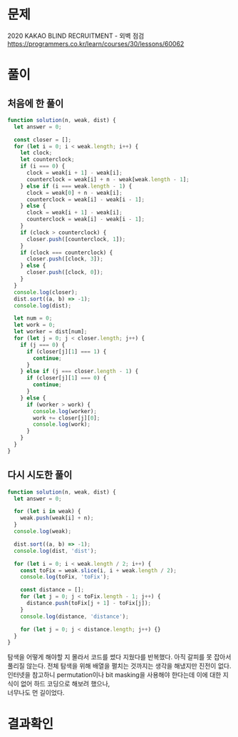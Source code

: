 <h1>문제</h1>

2020 KAKAO BLIND RECRUITMENT - 외벽 점검  
https://programmers.co.kr/learn/courses/30/lessons/60062

<h1>풀이</h1>
<h2>처음에 한 풀이</h2>

```jsx
function solution(n, weak, dist) {
  let answer = 0;

  const closer = [];
  for (let i = 0; i < weak.length; i++) {
    let clock;
    let counterclock;
    if (i === 0) {
      clock = weak[i + 1] - weak[i];
      counterclock = weak[i] + n - weak[weak.length - 1];
    } else if (i === weak.length - 1) {
      clock = weak[0] + n - weak[i];
      counterclock = weak[i] - weak[i - 1];
    } else {
      clock = weak[i + 1] - weak[i];
      counterclock = weak[i] - weak[i - 1];
    }
    if (clock > counterclock) {
      closer.push([counterclock, 1]);
    }
    if (clock === counterclock) {
      closer.push([clock, 3]);
    } else {
      closer.push([clock, 0]);
    }
  }
  console.log(closer);
  dist.sort((a, b) => -1);
  console.log(dist);

  let num = 0;
  let work = 0;
  let worker = dist[num];
  for (let j = 0; j < closer.length; j++) {
    if (j === 0) {
      if (closer[j][1] === 1) {
        continue;
      }
    } else if (j === closer.length - 1) {
      if (closer[j][1] === 0) {
        continue;
      }
    } else {
      if (worker > work) {
        console.log(worker);
        work += closer[j][0];
        console.log(work);
      }
    }
  }
}
```

<h2> 다시 시도한 풀이 </h2>

```jsx
function solution(n, weak, dist) {
  let answer = 0;

  for (let i in weak) {
    weak.push(weak[i] + n);
  }
  console.log(weak);

  dist.sort((a, b) => -1);
  console.log(dist, 'dist');

  for (let i = 0; i < weak.length / 2; i++) {
    const toFix = weak.slice(i, i + weak.length / 2);
    console.log(toFix, 'toFix');

    const distance = [];
    for (let j = 0; j < toFix.length - 1; j++) {
      distance.push(toFix[j + 1] - toFix[j]);
    }
    console.log(distance, 'distance');

    for (let j = 0; j < distance.length; j++) {}
  }
}

```

탐색을 어떻게 해야할 지 몰라서 코드를 썼다 지웠다를 반복했다. 아직 갈피를 못 잡아서 풀리질 않는다.
전체 탐색을 위해 배열을 펼치는 것까지는 생각을 해냈지만 진전이 없다.  
인터넷을 참고하니 permutation이나 bit masking을 사용해야 한다는데 이에 대한 지식이 없어 하드 코딩으로 해보려 했으나,  
너무나도 먼 길이었다.


<h1>결과확인</h1>
